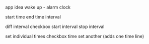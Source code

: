 app idea
wake up - alarm clock

start time
end time
interval

diff interval checkbox
start interval
stop interval

set individual times checkbox
time
set another (adds one time line)



